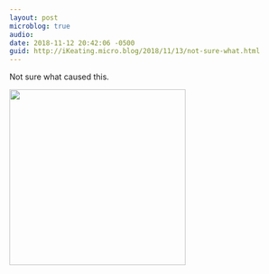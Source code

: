 ```yaml
---
layout: post
microblog: true
audio: 
date: 2018-11-12 20:42:06 -0500
guid: http://iKeating.micro.blog/2018/11/13/not-sure-what.html
---
```

Not sure what caused this.  

<img src="https://iKeating.micro.blog/uploads/2018/b75b480af1.jpg" width="312" height="312" />
